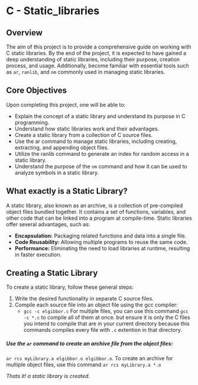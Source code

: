 # C - Static_libraries  
## Overview
The aim of this project is to provide a comprehensive guide on working with C static libraries. By the end of the project, it is expected to have gained a deep understanding of static libraries, including their purpose, creation process, and usage. Additionally, become familiar with essential tools such as `ar`, `ranlib`, and `nm` commonly used in managing static libraries.  
## Core Objectives  
Upon completing this project, one will be able to:  

* Explain the concept of a static library and understand its purpose in C programming.
* Understand how static libraries work and their advantages.
* Create a static library from a collection of C source files.
* Use the ar command to manage static libraries, including creating, extracting, and appending object files.
* Utilize the ranlib command to generate an index for random access in a static library.
* Understand the purpose of the `nm` command and how it can be used to analyze symbols in a static library.  
## What exactly is a Static Library?  
A static library, also known as an archive, is a collection of pre-compiled object files bundled together. It contains a set of functions, variables, and other code that can be linked into a program at compile-time. Static libraries offer several advantages, such as:  
* __Encapsulation:__ Packaging related functions and data into a single file.
* __Code Reusability:__ Allowing multiple programs to reuse the same code.
* __Performance:__ Eliminating the need to load libraries at runtime, resulting in faster execution.  
## Creating a Static Library
To create a static library, follow these general steps:  
1. Write the desired functionality in separate C source files.  
2. Compile each source file into an object file using the gcc compiler:   
    * `gcc -c elgibbor.c` For multiple files, you can use this command `gcc -c *.c` to compile all of them at once. but ensure it is only the C files you intend to compile that are in your current directory because this commands compiles every file with `.c` extention in that directory.<br>
##### Use the `ar` command to create an archive file from the object files:  
`ar rcs myLibrary.a elgibbor.o elgibbor.o`. To create an archive for multiple object files, use this command `ar rcs myLibrary.a *.o`
  
_Thats it! a static library is created._  

